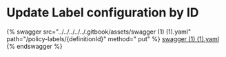 # Update Label configuration by ID

{% swagger src="../../../../../.gitbook/assets/swagger (1) (1).yaml" path="/policy-labels/{definitionId}" method="
put" %}
[swagger (1) (1).yaml](<../../../../../.gitbook/assets/swagger (1) (1).yaml>)
{% endswagger %}
